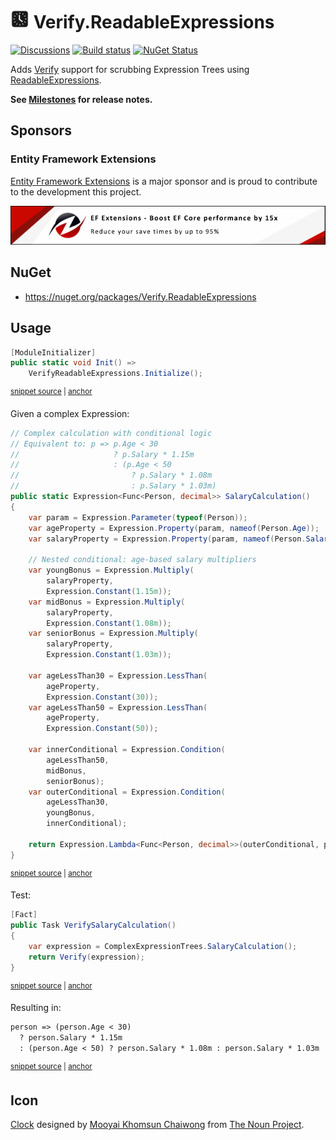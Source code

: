 # <img src="/src/icon.png" height="30px"> Verify.ReadableExpressions

[![Discussions](https://img.shields.io/badge/Verify-Discussions-yellow?svg=true&label=)](https://github.com/orgs/VerifyTests/discussions)
[![Build status](https://ci.appveyor.com/api/projects/status/ej794va900x9257f?svg=true)](https://ci.appveyor.com/project/SimonCropp/Verify-ReadableExpressions)
[![NuGet Status](https://img.shields.io/nuget/v/Verify.ReadableExpressions.svg)](https://www.nuget.org/packages/Verify.ReadableExpressions/)

Adds [Verify](https://github.com/VerifyTests/Verify) support for scrubbing Expression Trees using [ReadableExpressions](https://github.com/agileobjects/ReadableExpressions).<!-- singleLineInclude: intro. path: /docs/intro.include.md -->

**See [Milestones](../../milestones?state=closed) for release notes.**


## Sponsors


### Entity Framework Extensions<!-- include: zzz. path: /docs/zzz.include.md -->

[Entity Framework Extensions](https://entityframework-extensions.net/?utm_source=simoncropp&utm_medium=Verify.NodaTime) is a major sponsor and is proud to contribute to the development this project.

[![Entity Framework Extensions](https://raw.githubusercontent.com/VerifyTests/Verify.NodaTime/refs/heads/main/docs/zzz.png)](https://entityframework-extensions.net/?utm_source=simoncropp&utm_medium=Verify.NodaTime)<!-- endInclude -->


## NuGet

 * https://nuget.org/packages/Verify.ReadableExpressions


## Usage

<!-- snippet: enable -->
<a id='snippet-enable'></a>
```cs
[ModuleInitializer]
public static void Init() =>
    VerifyReadableExpressions.Initialize();
```
<sup><a href='/src/Tests/ModuleInitializer.cs#L3-L9' title='Snippet source file'>snippet source</a> | <a href='#snippet-enable' title='Start of snippet'>anchor</a></sup>
<!-- endSnippet -->


Given a complex Expression:

<!-- snippet: SampleExpression -->
<a id='snippet-SampleExpression'></a>
```cs
// Complex calculation with conditional logic
// Equivalent to: p => p.Age < 30
//                     ? p.Salary * 1.15m
//                     : (p.Age < 50
//                         ? p.Salary * 1.08m
//                         : p.Salary * 1.03m)
public static Expression<Func<Person, decimal>> SalaryCalculation()
{
    var param = Expression.Parameter(typeof(Person));
    var ageProperty = Expression.Property(param, nameof(Person.Age));
    var salaryProperty = Expression.Property(param, nameof(Person.Salary));

    // Nested conditional: age-based salary multipliers
    var youngBonus = Expression.Multiply(
        salaryProperty,
        Expression.Constant(1.15m));
    var midBonus = Expression.Multiply(
        salaryProperty,
        Expression.Constant(1.08m));
    var seniorBonus = Expression.Multiply(
        salaryProperty,
        Expression.Constant(1.03m));

    var ageLessThan30 = Expression.LessThan(
        ageProperty,
        Expression.Constant(30));
    var ageLessThan50 = Expression.LessThan(
        ageProperty,
        Expression.Constant(50));

    var innerConditional = Expression.Condition(
        ageLessThan50,
        midBonus,
        seniorBonus);
    var outerConditional = Expression.Condition(
        ageLessThan30,
        youngBonus,
        innerConditional);

    return Expression.Lambda<Func<Person, decimal>>(outerConditional, param);
}
```
<sup><a href='/src/Tests/ComplexExpressionTrees.cs#L5-L47' title='Snippet source file'>snippet source</a> | <a href='#snippet-SampleExpression' title='Start of snippet'>anchor</a></sup>
<!-- endSnippet -->


Test:

<!-- snippet: Example -->
<a id='snippet-Example'></a>
```cs
[Fact]
public Task VerifySalaryCalculation()
{
    var expression = ComplexExpressionTrees.SalaryCalculation();
    return Verify(expression);
}
```
<sup><a href='/src/Tests/Tests.cs#L3-L12' title='Snippet source file'>snippet source</a> | <a href='#snippet-Example' title='Start of snippet'>anchor</a></sup>
<!-- endSnippet -->

Resulting in:

<!-- snippet: Tests.VerifySalaryCalculation.verified.txt -->
<a id='snippet-Tests.VerifySalaryCalculation.verified.txt'></a>
```txt
person => (person.Age < 30)
  ? person.Salary * 1.15m
  : (person.Age < 50) ? person.Salary * 1.08m : person.Salary * 1.03m
```
<sup><a href='/src/Tests/Tests.VerifySalaryCalculation.verified.txt#L1-L3' title='Snippet source file'>snippet source</a> | <a href='#snippet-Tests.VerifySalaryCalculation.verified.txt' title='Start of snippet'>anchor</a></sup>
<!-- endSnippet -->


## Icon

[Clock](https://thenounproject.com/term/clock/731041/) designed by [Mooyai Khomsun Chaiwong](https://thenounproject.com/mooyai/) from [The Noun Project](https://thenounproject.com/).
